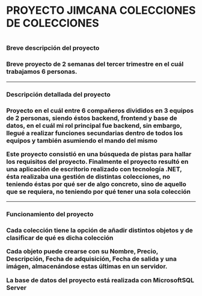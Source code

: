 
<h1>PROYECTO JIMCANA COLECCIONES DE COLECCIONES<h1>
<h3>Breve descripción del proyecto<h3>
<p>Breve proyecto de 2 semanas del tercer trimestre en el cuál trabajamos 6 personas.<p>
<hr>
<h3>Descripción detallada del proyecto<h3>
<p>Proyecto en el cuál entre 6 compañeros divididos en 3 equipos de 2 personas, siendo éstos backend, frontend y base de datos, en el cuál mi rol principal fue backend,
sin embargo, llegué a realizar funciones secundarias dentro de todos los equipos y también asumiendo el mando del mismo<p>
<p>Este proyecto consistió en una búsqueda de pistas para hallar los requisitos del proyecto. Finalmente el proyecto resultó en una aplicación de escritorio realizado con
tecnología .NET, ésta realizaba una gestión de distintas colecciones, no teniendo éstas por qué ser de algo concreto, sino de aquello que se requiera, no teniendo por qué tener una sola colección<p>
<hr>
<h3>Funcionamiento del proyecto<h3>
<p>Cada colección tiene la opción de añadir distintos objetos y de clasificar de qué es dicha colección<p>
<p>Cada objeto puede crearse con su Nombre, Precio, Descripción, Fecha de adquisición, Fecha de salida y una imágen, almacenándose estas últimas en un servidor.<p>
<p>La base de datos del proyecto está realizada con MicrosoftSQL Server<p>
